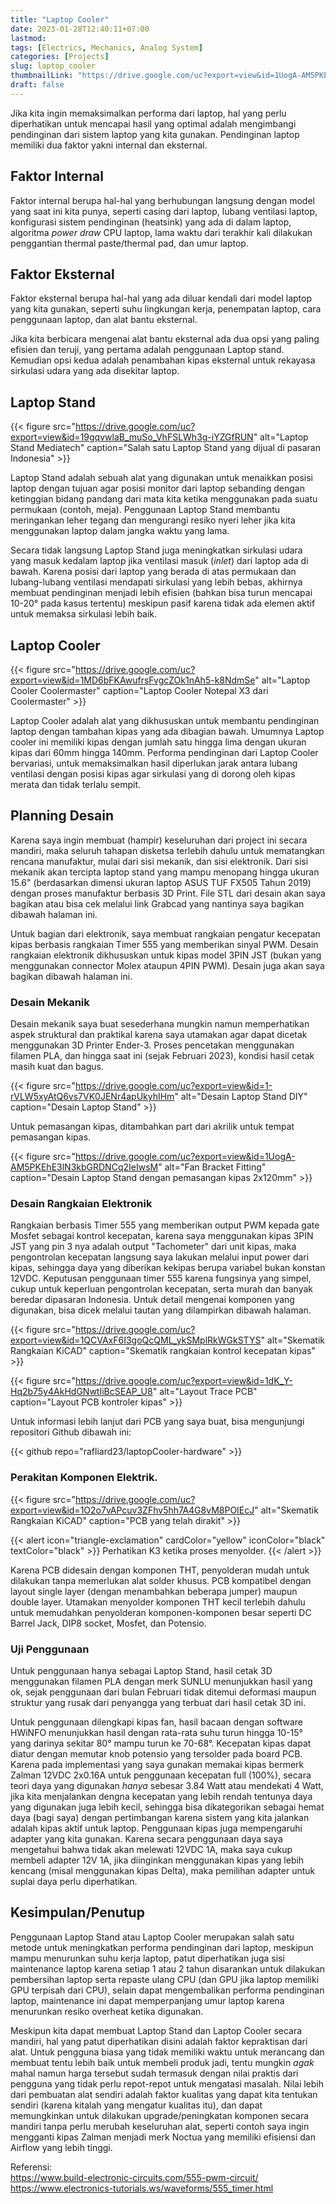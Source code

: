```yaml
---
title: "Laptop Cooler"
date: 2023-01-28T12:40:11+07:00
lastmod:
tags: [Electrics, Mechanics, Analog System]
categories: [Projects]
slug: laptop_cooler
thumbnailLink: "https://drive.google.com/uc?export=view&id=1UogA-AM5PKEhE3lN3kbGRDNCq2IeIwsM"
draft: false
---
```


Jika kita ingin memaksimalkan performa dari laptop, hal yang perlu diperhatikan untuk mencapai hasil yang optimal adalah mengimbangi pendinginan dari sistem laptop yang kita gunakan. Pendinginan laptop memiliki dua faktor yakni internal dan eksternal. 

## Faktor Internal
Faktor internal berupa hal-hal yang berhubungan langsung dengan model yang saat ini kita punya, seperti casing dari laptop, lubang ventilasi laptop, konfigurasi sistem pendinginan (heatsink) yang ada di dalam laptop, algoritma *power draw* CPU laptop, lama waktu dari terakhir kali dilakukan penggantian thermal paste/thermal pad, dan umur laptop.

## Faktor Eksternal
Faktor eksternal berupa hal-hal yang ada diluar kendali dari model laptop yang kita gunakan, seperti suhu lingkungan kerja, penempatan laptop, cara penggunaan laptop, dan alat bantu eksternal.

Jika kita berbicara mengenai alat bantu eksternal ada dua opsi yang paling efisien dan teruji, yang pertama adalah penggunaan Laptop stand. Kemudian opsi kedua adalah penambahan kipas eksternal untuk rekayasa sirkulasi udara yang ada disekitar laptop.

## Laptop Stand

{{< figure
    src="https://drive.google.com/uc?export=view&id=19gqvwlaB_muSo_VhFSLWh3g-iYZGfRUN"
    alt="Laptop Stand Mediatech"
    caption="Salah satu Laptop Stand yang dijual di pasaran Indonesia"
    >}}

Laptop Stand adalah sebuah alat yang digunakan untuk menaikkan posisi laptop dengan tujuan agar posisi monitor dari laptop sebanding dengan ketinggian bidang pandang dari mata kita ketika menggunakan pada suatu permukaan (contoh, meja). Penggunaan Laptop Stand membantu meringankan leher tegang dan mengurangi resiko nyeri leher jika kita menggunakan laptop dalam jangka waktu yang lama.

Secara tidak langsung Laptop Stand juga meningkatkan sirkulasi udara yang masuk kedalam laptop jika ventilasi masuk (*inlet*) dari laptop ada di bawah. Karena posisi dari laptop yang berada di atas permukaan dan lubang-lubang ventilasi mendapati sirkulasi yang lebih bebas, akhirnya membuat pendinginan menjadi lebih efisien (bahkan bisa turun mencapai 10-20° pada kasus tertentu) meskipun pasif karena tidak ada elemen aktif untuk memaksa sirkulasi lebih baik.

## Laptop Cooler

{{< figure
    src="https://drive.google.com/uc?export=view&id=1MD6bFKAwufrsFvgcZOk1nAh5-k8NdmSe"
    alt="Laptop Cooler Coolermaster"
    caption="Laptop Cooler Notepal X3 dari Coolermaster"
    >}}

Laptop Cooler adalah alat yang dikhususkan untuk membantu pendinginan laptop dengan tambahan kipas yang ada dibagian bawah. Umumnya Laptop cooler ini memiliki kipas dengan jumlah satu hingga lima dengan ukuran kipas dari 60mm hingga 140mm. Performa pendinginan dari Laptop Cooler bervariasi, untuk memaksimalkan hasil diperlukan jarak antara lubang ventilasi dengan posisi kipas agar sirkulasi yang di dorong oleh kipas merata dan tidak terlalu sempit.

## Planning Desain

Karena saya ingin membuat (hampir) keseluruhan dari project ini secara mandiri, maka seluruh tahapan disketsa terlebih dahulu untuk mematangkan rencana manufaktur, mulai dari sisi mekanik, dan sisi elektronik. Dari sisi mekanik akan tercipta laptop stand yang mampu menopang hingga ukuran 15.6" (berdasarkan dimensi ukuran laptop ASUS TUF FX505 Tahun 2019) dengan proses manufaktur berbasis 3D Print. File STL dari desain akan saya bagikan atau bisa cek melalui link Grabcad yang nantinya saya bagikan dibawah halaman ini.

Untuk bagian dari elektronik, saya membuat rangkaian pengatur kecepatan kipas berbasis rangkaian Timer 555 yang memberikan sinyal PWM. Desain rangkaian elektronik dikhususkan untuk kipas model 3PIN JST (bukan yang menggunakan connector Molex ataupun 4PIN PWM). Desain juga akan saya bagikan dibawah halaman ini.

### Desain Mekanik

Desain mekanik saya buat sesederhana mungkin namun memperhatikan aspek struktural dan praktikal karena saya utamakan agar dapat dicetak menggunakan 3D Printer Ender-3. Proses pencetakan menggunakan filamen PLA, dan hingga saat ini (sejak Februari 2023), kondisi hasil cetak masih kuat dan bagus.

{{< figure
    src="https://drive.google.com/uc?export=view&id=1-rVLW5xyAtQ6vs7VK0JENr4apUkyhIHm"
    alt="Desain Laptop Stand DIY"
    caption="Desain Laptop Stand"
    >}}

Untuk pemasangan kipas, ditambahkan part dari akrilik untuk tempat pemasangan kipas.

{{< figure
    src="https://drive.google.com/uc?export=view&id=1UogA-AM5PKEhE3lN3kbGRDNCq2IeIwsM"
    alt="Fan Bracket Fitting"
    caption="Desain Laptop Stand dengan pemasangan kipas 2x120mm"
    >}}

### Desain Rangkaian Elektronik

Rangkaian berbasis Timer 555 yang memberikan output PWM kepada gate Mosfet sebagai kontrol kecepatan, karena saya menggunakan kipas 3PIN JST yang pin 3 nya adalah output "Tachometer" dari unit kipas, maka pengontrolan kecepatan langsung saya lakukan melalui input power dari kipas, sehingga daya yang diberikan kekipas berupa variabel bukan konstan 12VDC. Keputusan penggunaan timer 555 karena fungsinya yang simpel, cukup untuk keperluan pengontrolan kecepatan, serta murah dan banyak beredar dipasaran Indonesia. Untuk detail mengenai komponen yang digunakan, bisa dicek melalui tautan yang dilampirkan dibawah halaman.

{{< figure
    src="https://drive.google.com/uc?export=view&id=1QCVAxF6I3goQcQML_ykSMplRkWGkSTYS"
    alt="Skematik Rangkaian KiCAD"
    caption="Skematik rangkaian kontrol kecepatan kipas"
    >}}

{{< figure
    src="https://drive.google.com/uc?export=view&id=1dK_Y-Hq2b75y4AkHdGNwtIiBcSEAP_U8"
    alt="Layout Trace PCB"
    caption="Layout PCB kontroler kipas"
    >}}

Untuk informasi lebih lanjut dari PCB yang saya buat, bisa mengunjungi repositori Github dibawah ini:

{{< github repo="rafliard23/laptopCooler-hardware" >}}

### Perakitan Komponen Elektrik.

{{< figure
    src="https://drive.google.com/uc?export=view&id=1O2o7vAPcuv3ZFhv5hh7A4G8vM8POIEcJ"
    alt="Skematik Rangkaian KiCAD"
    caption="PCB yang telah dirakit"
    >}}

{{< alert icon="triangle-exclamation" cardColor="yellow" iconColor="black" textColor="black" >}}
Perhatikan K3 ketika proses menyolder.
{{< /alert >}}

Karena PCB didesain dengan komponen THT, penyolderan mudah untuk dilakukan tanpa memerlukan alat solder khusus. PCB kompatibel dengan layout single layer (dengan menambahkan beberapa jumper) maupun double layer. Utamakan menyolder komponen THT kecil terlebih dahulu untuk memudahkan penyolderan komponen-komponen besar seperti DC Barrel Jack, DIP8 socket, Mosfet, dan Potensio.


### Uji Penggunaan

Untuk penggunaan hanya sebagai Laptop Stand, hasil cetak 3D menggunakan filamen PLA dengan merk SUNLU menunjukkan hasil yang ok, sejak penggunaan dari bulan Februari tidak ditemui deformasi maupun struktur yang rusak dari penyangga yang terbuat dari hasil cetak 3D ini.

Untuk penggunaan dilengkapi kipas fan, hasil bacaan dengan software HWiNFO menunjukkan hasil dengan rata-rata suhu turun hingga 10-15° yang darinya sekitar 80° mampu turun ke 70-68°. Kecepatan kipas dapat diatur dengan memutar knob potensio yang tersolder pada board PCB. Karena pada implementasi yang saya gunakan memakai kipas bermerk Zalman 12VDC 2x0.16A untuk penggunaan kecepatan full (100%), secara teori daya yang digunakan *hanya* sebesar 3.84 Watt atau mendekati 4 Watt, jika kita menjalankan dengna kecepatan yang lebih rendah tentunya daya yang digunakan juga lebih kecil, sehingga bisa dikategorikan sebagai hemat daya (bagi saya) dengan pertimbangan karena sistem yang kita jalankan adalah kipas aktif untuk laptop. Penggunaan kipas juga mempengaruhi adapter yang kita gunakan. Karena secara penggunaan daya saya mengetahui bahwa tidak akan melewati 12VDC 1A, maka saya cukup membeli adapter 12V 1A, jika diinginkan menggunakan kipas yang lebih kencang (misal menggunakan kipas Delta), maka pemilihan adapter untuk suplai daya perlu diperhatikan.  

## Kesimpulan/Penutup

Penggunaan Laptop Stand atau Laptop Cooler merupakan salah satu metode untuk meningkatkan performa pendinginan dari laptop, meskipun mampu menurunkan suhu kerja laptop, patut diperhatikan juga sisi maintenance laptop karena setiap 1 atau 2 tahun disarankan untuk dilakukan pembersihan laptop serta repaste ulang CPU (dan GPU jika laptop memiliki GPU terpisah dari CPU), selain dapat mengembalikan performa pendinginan laptop, maintenance ini dapat memperpanjang umur laptop karena menurunkan resiko overheat ketika digunakan.

Meskipun kita dapat membuat Laptop Stand dan Laptop Cooler secara mandiri, hal yang patut diperhatikan disini adalah faktor kepraktisan dari alat. Untuk pengguna biasa yang tidak memiliki waktu untuk merancang dan membuat tentu lebih baik untuk membeli produk jadi, tentu mungkin *agak* mahal namun harga tersebut sudah termasuk dengan nilai praktis dari pengguna yang tidak perlu repot-repot untuk mengatasi masalah. Nilai lebih dari pembuatan alat sendiri adalah faktor kualitas yang dapat kita tentukan sendiri (karena kitalah yang mengatur kualitas itu), dan dapat memungkinkan untuk dilakukan upgrade/peningkatan komponen secara mandiri tanpa perlu merubah keseluruhan alat, seperti contoh saya ingin mengganti kipas Zalman menjadi merk Noctua yang memiliki efisiensi dan Airflow yang lebih tinggi.

Referensi:<br>
https://www.build-electronic-circuits.com/555-pwm-circuit/<br>
https://www.electronics-tutorials.ws/waveforms/555_timer.html